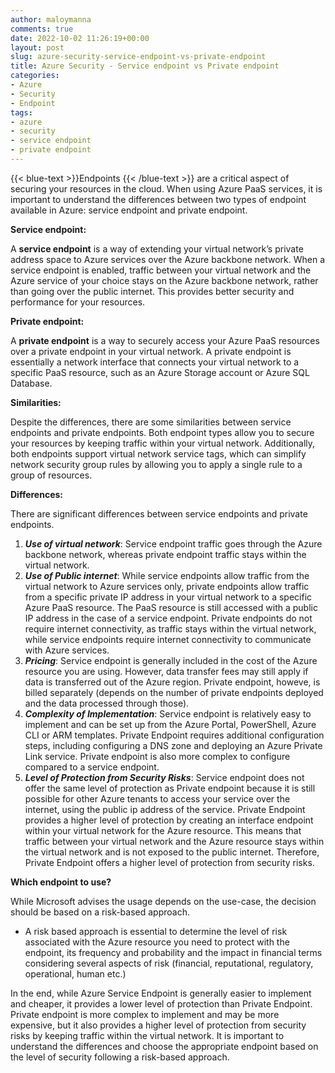 ```yaml
---
author: maloymanna
comments: true
date: 2022-10-02 11:26:19+00:00
layout: post
slug: azure-security-service-endpoint-vs-private-endpoint
title: Azure Security - Service endpoint vs Private endpoint
categories:
- Azure
- Security
- Endpoint
tags:
- azure
- security
- service endpoint
- private endpoint
---
```


{{< blue-text >}}Endpoints {{< /blue-text >}} are a critical aspect of securing your resources in the cloud. When using Azure PaaS services, it is important to understand the differences between two types of endpoint available in Azure: service endpoint and private endpoint.


**Service endpoint:**  

A **service endpoint** is a way of extending your virtual network’s private address space to Azure services over the Azure backbone network. When a service endpoint is enabled, traffic between your virtual network and the Azure service of your choice stays on the Azure backbone network, rather than going over the public internet. This provides better security and performance for your resources.


**Private endpoint:**  

A **private endpoint** is a way to securely access your Azure PaaS resources over a private endpoint in your virtual network. A private endpoint is essentially a network interface that connects your virtual network to a specific PaaS resource, such as an Azure Storage account or Azure SQL Database.


**Similarities:**  

Despite the differences, there are some similarities between service endpoints and private endpoints. Both endpoint types allow you to secure your resources by keeping traffic within your virtual network. Additionally, both endpoints support virtual network service tags, which can simplify network security group rules by allowing you to apply a single rule to a group of resources.

**Differences:**  

There are significant differences between service endpoints and private endpoints.  
1. **_Use of virtual network_**: Service endpoint traffic goes through the Azure backbone network, whereas private endpoint traffic stays within the virtual network.
2. **_Use of Public internet_**: While service endpoints allow traffic from the virtual network to Azure services only, private endpoints allow traffic from a specific private IP address in your virtual network to a specific Azure PaaS resource. The PaaS resource is still accessed with a public IP address in the case of a service endpoint. Private endpoints do not require internet connectivity, as traffic stays within the virtual network, while service endpoints require internet connectivity to communicate with Azure services.
3. **_Pricing_**: Service endpoint is generally included in the cost of the Azure resource you are using. However, data transfer fees may still apply if data is transferred out of the Azure region. Private endpoint, howeve, is billed separately (depends on the number of private endpoints deployed and the data processed through those).
4. **_Complexity of Implementation_**: Service endpoint is relatively easy to implement and can be set up from the Azure Portal, PowerShell, Azure CLI or ARM templates. Private Endpoint requires additional configuration steps, including configuring a DNS zone and deploying an Azure Private Link service. Private endpoint is also more complex to configure  compared to a service endpoint.
5. **_Level of Protection from Security Risks_**: Service endpoint does not offer the same level of protection as Private endpoint because it is still possible for other Azure tenants to access your service over the internet, using the public ip address of the service. Private Endpoint provides a higher level of protection by creating an interface endpoint within your virtual network for the Azure resource. This means that traffic between your virtual network and the Azure resource stays within the virtual network and is not exposed to the public internet. Therefore, Private Endpoint offers a higher level of protection from security risks.

**Which endpoint to use?**  

While Microsoft advises the usage depends on the use-case, the decision should be based on a risk-based approach.
- A risk based approach is essential to determine the level of risk associated with the Azure resource you need to protect with the endpoint, its frequency and probability and the impact in financial terms considering several aspects of risk (financial, reputational, regulatory, operational, human etc.)

In the end, while Azure Service Endpoint is generally easier to implement and cheaper, it provides a lower level of protection than Private Endpoint. Private endpoint is more complex to implement and may be more expensive, but it also provides a higher level of protection from security risks by keeping traffic within the virtual network. It is important to understand the differences and choose the appropriate endpoint based on the level of security following a risk-based approach.
